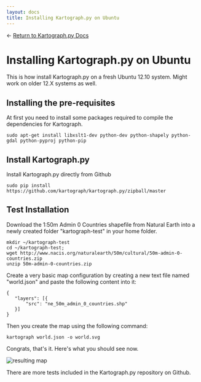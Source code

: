 ```yaml
---
layout: docs
title: Installing Kartograph.py on Ubuntu
---
```


← [Return to Kartograph.py Docs](/docs/kartograph.py/)

# Installing Kartograph.py on Ubuntu

This is how install Kartograph.py on a fresh Ubuntu 12.10 system. Might work on older 12.X systems as well.

## Installing the pre-requisites

At first you need to install some packages required to compile the dependencies for Kartograph.

    sudo apt-get install libxslt1-dev python-dev python-shapely python-gdal python-pyproj python-pip

## Install Kartograph.py

Install Kartograph.py directly from Github

    sudo pip install https://github.com/kartograph/kartograph.py/zipball/master

## Test Installation

Download the 1:50m Admin 0 Countries shapefile from Natural Earth into a newly created folder "kartograph-test" in your home folder.

    mkdir ~/kartograph-test
    cd ~/kartograph-test;
    wget http://www.nacis.org/naturalearth/50m/cultural/50m-admin-0-countries.zip
    unzip 50m-admin-0-countries.zip


Create a very basic map configuration by creating a new text file named "world.json" and paste the following content into it:

    {
       "layers": [{
           "src": "ne_50m_admin_0_countries.shp"
       }]
    }


Then you create the map using the following command:


    kartograph world.json -o world.svg


Congrats, that's it. Here's what you should see now.

![resulting map](http://new.tinygrab.com/f3aa221ede0ee6a8f06d0423a6e763d2526c9466a6.png)

There are more tests included in the Kartograph.py repository on Github.